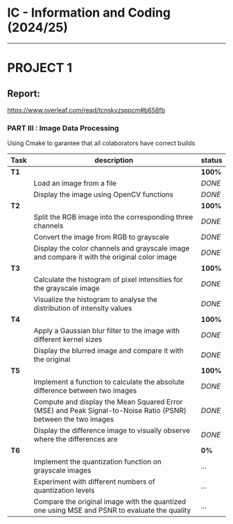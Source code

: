 # IC - Information and Coding (2024/25)

---
# PROJECT 1 

## Report:
https://www.overleaf.com/read/tcnskvzsppcm#b658fb


### PART III : Image Data Processing
Using Cmake to garantee that all colaborators have correct builds

| Task              | description     | status          |
|-------------------|-----------------|-----------------|
| **T1** | | **100%** |
|  | Load an image from a file | *DONE* |
| | Display the image using OpenCV functions | *DONE* |
| **T2** | | **100%** |
| | Split the RGB image into the corresponding three channels | *DONE* |
| | Convert the image from RGB to grayscale | *DONE* |
| | Display the color channels and grayscale image and compare it with the original color image | *DONE* |
| **T3** | | **100%** |
| | Calculate the histogram of pixel intensities for the grayscale image |*DONE* |
| | Visualize the histogram to analyse the distribution of intensity values | *DONE* |
| **T4** | | **100%** |
| | Apply a Gaussian blur filter to the image with different kernel sizes | *DONE* |
| | Display the blurred image and compare it with the original | *DONE* |
| **T5** | | **100%** |
| | Implement a function to calculate the absolute difference between two images | *DONE* |
| | Compute and display the Mean Squared Error (MSE) and Peak Signal-to-Noise Ratio (PSNR) between the two images | *DONE* |
| | Display the difference image to visually observe where the differences are | *DONE* |
| **T6** | | **0%** |
| | Implement the quantization function on grayscale images | *...* |
| | Experiment with different numbers of quantization levels | *...* |
| | Compare the original image with the quantized one using MSE and PSNR to evaluate the quality | *...* |


